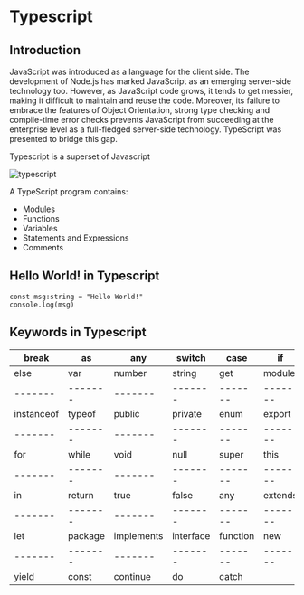 # Typescript


## Introduction
JavaScript was introduced as a language for the client side. The development of Node.js has marked JavaScript as an emerging server-side technology too. However, as JavaScript code grows, it tends to get messier, making it difficult to maintain and reuse the code. Moreover, its failure to embrace the features of Object Orientation, strong type checking and compile-time error checks prevents JavaScript from succeeding at the enterprise level as a full-fledged server-side technology. TypeScript was presented to bridge this gap.

Typescript is a superset of Javascript

![typescript](/images/superset.png)


A TypeScript program contains:

* Modules
* Functions
* Variables
* Statements and Expressions
* Comments

## Hello World! in Typescript

```
const msg:string = "Hello World!" 
console.log(msg)
```

## Keywords in Typescript

| break | as | any | switch | case | if | throw |
|-------|-------|-------|-------|-------|-------|-------|
| else | var | number | string | get | module | type |
|-------|-------|-------|-------|-------|-------|-------|
| instanceof | typeof | public | private | enum | export | finally |
|-------|-------|-------|-------|-------|-------|-------|
| for | while | void | null | super | this | new |
|-------|-------|-------|-------|-------|-------|-------|
| in | return | true | false | any | extends | static | 
|-------|-------|-------|-------|-------|-------|-------|
| let | package | implements | interface | function | new | try |
|-------|-------|-------|-------|-------|-------|-------|
| yield | const | continue | do | catch |




